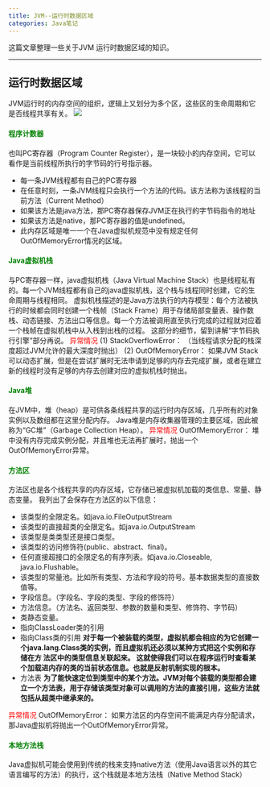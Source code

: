 ```yaml
---
title: JVM--运行时数据区域
categories: Java笔记
---
```


这篇文章整理一些关于JVM 运行时数据区域的知识。
<!--more-->

---

## 运行时数据区域
JVM运行时的内存空间的组织，逻辑上又划分为多个区，这些区的生命周期和它是否线程共享有关。
<img src="http://img.blog.csdn.net/20171106111901171">

#### <font color=green>**程序计数器**</font>
也叫PC寄存器（Program Counter Register），是一块较小的内存空间，它可以看作是当前线程所执行的字节码的行号指示器。

 * 每一条JVM线程都有自己的PC寄存器
 * 在任意时刻，一条JVM线程只会执行一个方法的代码。该方法称为该线程的当前方法（Current Method）
 * 如果该方法是java方法，那PC寄存器保存JVM正在执行的字节码指令的地址
 * 如果该方法是native，那PC寄存器的值是undefined。
 * 此内存区域是唯一一个在Java虚拟机规范中没有规定任何OutOfMemoryError情况的区域。
 

#### <font color=green>**Java虚拟机栈**</font>
与PC寄存器一样，java虚拟机栈（Java Virtual Machine Stack）也是线程私有的。每一个JVM线程都有自己的java虚拟机栈，这个栈与线程同时创建，它的生命周期与线程相同。
虚拟机栈描述的是Java方法执行的内存模型：每个方法被执行的时候都会同时创建一个栈帧（Stack Frame）用于存储局部变量表、操作数栈、动态链接、方法出口等信息。每一个方法被调用直至执行完成的过程就对应着一个栈帧在虚拟机栈中从入栈到出栈的过程。
这部分的细节，留到讲解“字节码执行引擎”部分再说。
<font color=red>异常情况</font>
(1) StackOverflowError：
 （当线程请求分配的栈深度超过JVM允许的最大深度时抛出）
(2) OutOfMemoryError：
 如果JVM Stack可以动态扩展，但是在尝试扩展时无法申请到足够的内存去完成扩展，或者在建立新的线程时没有足够的内存去创建对应的虚拟机栈时抛出。

#### <font color=green>**Java堆**</font>
在JVM中，堆（heap）是可供各条线程共享的运行时内存区域，几乎所有的对象实例以及数组都在这里分配内存。
Java堆是内存收集器管理的主要区域，因此被称为“GC堆”（Garbage Collection Heap）。
<font color=red>异常情况</font>
OutOfMemoryError：
堆中没有内存完成实例分配，并且堆也无法再扩展时，抛出一个OutOfMemoryError异常。


#### <font color=green>**方法区**</font>
方法区也是各个线程共享的内存区域，它存储已被虚拟机加载的类信息、常量、静态变量。
我列出了会保存在方法区的以下信息：

* 该类型的全限定名。如java.io.FileOutputStream
* 该类型的直接超类的全限定名。如java.io.OutputStream
* 该类型是类类型还是接口类型。
* 该类型的访问修饰符(public、abstract、final)。
* 任何直接超接口的全限定名的有序列表。如java.io.Closeable,  java.io.Flushable。
* 该类型的常量池。比如所有类型、方法和字段的符号。基本数据类型的直接数值等。
* 字段信息。（字段名、字段的类型、字段的修饰符）
* 方法信息。（方法名、返回类型、参数的数量和类型、修饰符、字节码）
* 类静态变量。
* 指向ClassLoader类的引用
* 指向Class类的引用
**对于每一个被装载的类型，虚拟机都会相应的为它创建一个java.lang.Class类的实例，而且虚拟机还必须以某种方式把这个实例和存储在方 法区中的类型信息关联起来。 这就使得我们可以在程序运行时查看某个加载进内存的类的当前状态信息。也就是反射机制实现的根本。**
* 方法表
**为了能快速定位到类型中的某个方法。JVM对每个装载的类型都会建立一个方法表，用于存储该类型对象可以调用的方法的直接引用，这些方法就包括从超类中继承来的。**

<font color=red>异常情况</font>
OutOfMemoryError： 如果方法区的内存空间不能满足内存分配请求，那Java虚拟机将抛出一个OutOfMemoryError异常。


#### <font color=green>**本地方法栈**</font>
Java虚拟机可能会使用到传统的栈来支持native方法（使用Java语言以外的其它语言编写的方法）的执行，这个栈就是本地方法栈（Native Method Stack）

